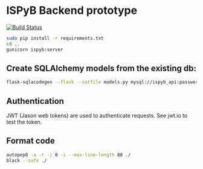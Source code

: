 # ISPyB Backend prototype

[![Build Status](https://travis-ci.org/mxcube/mxcube.svg?branch=master)](https://travis-ci.org/IvarsKarpics/ispyb_backend_prototype)

```bash
sudo pip install -r requirements.txt
cd ..
gunicorn ispyb:server
```

## Create SQLAlchemy models from the existing db:
```bash
flask-sqlacodegen --flask --outfile models.py mysql://ispyb_api:password_1234@localhost/ispybtest
```

## Authentication
JWT (Jason web tokens) are used to authenticate requests. See jwt.io to test the token.

## Format code
```bash
autopep8 -a -r -j 0 -i --max-line-length 88 ./
black --safe ./
```

